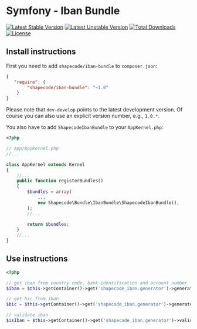 Symfony - Iban Bundle
=======================

[![Latest Stable Version](https://poser.pugx.org/shapecode/iban-bundle/v/stable)](https://packagist.org/packages/shapecode/iban-bundle) 
[![Latest Unstable Version](https://poser.pugx.org/shapecode/iban-bundle/v/unstable)](https://packagist.org/packages/shapecode/iban-bundle)
[![Total Downloads](https://poser.pugx.org/shapecode/iban-bundle/downloads)](https://packagist.org/packages/shapecode/iban-bundle) 
[![License](https://poser.pugx.org/shapecode/iban-bundle/license)](https://packagist.org/packages/shapecode/iban-bundle)

Install instructions
--------------------------------

First you need to add `shapecode/iban-bundle` to `composer.json`:

``` json
{
   "require": {
        "shapecode/iban-bundle": "~1.0"
    }
}
```

Please note that `dev-develop` points to the latest development version. Of course you can also use an explicit version number, e.g., `1.0.*`.

You also have to add `ShapecodeIbanBundle` to your `AppKernel.php`:

``` php
<?php

// app/AppKernel.php
//...

class AppKernel extends Kernel
{
    //...
    public function registerBundles()
    {
        $bundles = array(
            ...
            new Shapecode\Bundle\IbanBundle\ShapecodeIbanBundle(),
        );
        //...

        return $bundles;
    }
    //...
}
```

Use instructions
--------------------------------

``` php
<?php

// get iban from country code, bank identification and account number
$iban = $this->getContainer()->get('shapecode_iban.generator')->generateIban('DE', '50010517', '0648489890');

// get bic from iban
$bic = $this->getContainer()->get('shapecode_iban.generator')->generateBic($iban);

// validate iban
$isIban = $this->getContainer()->get('shapecode_iban.generator')->validateIban($iban);
```
